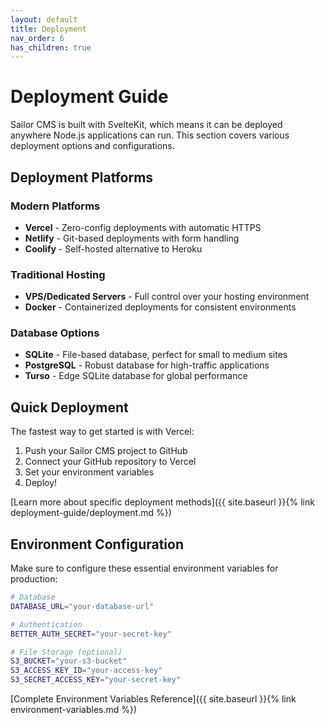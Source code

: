```yaml
---
layout: default
title: Deployment
nav_order: 6
has_children: true
---
```


# Deployment Guide

Sailor CMS is built with SvelteKit, which means it can be deployed anywhere Node.js applications can run. This section covers various deployment options and configurations.

## Deployment Platforms

### Modern Platforms
- **Vercel** - Zero-config deployments with automatic HTTPS
- **Netlify** - Git-based deployments with form handling
- **Coolify** - Self-hosted alternative to Heroku

### Traditional Hosting
- **VPS/Dedicated Servers** - Full control over your hosting environment
- **Docker** - Containerized deployments for consistent environments

### Database Options
- **SQLite** - File-based database, perfect for small to medium sites
- **PostgreSQL** - Robust database for high-traffic applications
- **Turso** - Edge SQLite database for global performance

## Quick Deployment

The fastest way to get started is with Vercel:

1. Push your Sailor CMS project to GitHub
2. Connect your GitHub repository to Vercel
3. Set your environment variables
4. Deploy!

[Learn more about specific deployment methods]({{ site.baseurl }}{% link deployment-guide/deployment.md %})

## Environment Configuration

Make sure to configure these essential environment variables for production:

```bash
# Database
DATABASE_URL="your-database-url"

# Authentication
BETTER_AUTH_SECRET="your-secret-key"

# File Storage (optional)
S3_BUCKET="your-s3-bucket"
S3_ACCESS_KEY_ID="your-access-key"
S3_SECRET_ACCESS_KEY="your-secret-key"
```

[Complete Environment Variables Reference]({{ site.baseurl }}{% link environment-variables.md %})